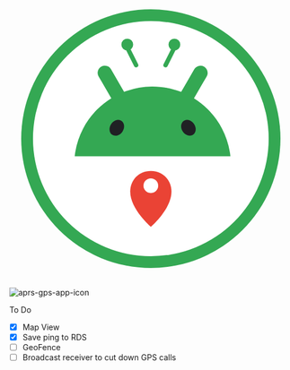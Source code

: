 <svg xmlns="http://www.w3.org/2000/svg" viewBox="0 0 192 192">
  <circle cx="96" cy="96" r="88" fill="#34A853" />
  <circle cx="96" cy="96" r="80" fill="#FFFFFF" />
  
  <g transform="translate(44, 46) scale(0.7)">
    <path fill="#34A853" d="M151.025 85.224q-.071-.464-.147-.92a75.665 75.665 0 0 0-7.546-22.597 76.5 76.5 0 0 0-5.511-8.995 76 76 0 0 0-8.322-9.808a76.034 76.034 0 0 0-13.398-10.626q.042-.074.085-.148 2.286-3.948 4.572-7.897l4.47-7.712a3946 3946 0 0 0 3.208-5.54q.38-.658.604-1.355a6.97 6.97 0 0 0-.652-5.702 6.9 6.9 0 0 0-2.406-2.398 7 7 0 0 0-2.954-.95 7 7 0 0 0-2.376.206 6.93 6.93 0 0 0-4.22 3.227q-1.606 2.77-3.208 5.54l-4.47 7.712c-1.523 2.634-3.05 5.263-4.573 7.897q-.25.43-.5.865c-.232-.092-.46-.184-.692-.272-8.398-3.205-17.511-4.958-27.036-4.958q-.39-.001-.78.004A75.7 75.7 0 0 0 50.977 25q-1.317.46-2.608.968-.234-.404-.467-.806-2.286-3.95-4.573-7.897l-4.47-7.713a4385 4385 0 0 1-3.208-5.54A6.93 6.93 0 0 0 29.055.58a6.9 6.9 0 0 0-2.954.95 6.92 6.92 0 0 0-3.157 4.185 6.96 6.96 0 0 0 .703 5.27l3.208 5.54 4.47 7.713c1.523 2.634 3.05 5.263 4.573 7.897.01.022.025.044.036.066a76.3 76.3 0 0 0-13.527 10.711 76.5 76.5 0 0 0-8.322 9.808 75.4 75.4 0 0 0-5.51 8.995 75.7 75.7 0 0 0-7.546 22.597 76.038 76.038 0 0 0-.581 4.247h151a77 77 0 0 0-.434-3.327z"/>
    <path fill="#202124" d="M115.225 67.663c3.022-2.012 3.461-6.668.981-10.4-2.48-3.73-6.939-5.123-9.96-3.11-3.021 2.012-3.46 6.668-.98 10.4 2.479 3.73 6.938 5.123 9.959 3.11M46.762 64.564c2.48-3.73 2.04-8.387-.98-10.4-3.022-2.012-7.481-.619-9.96 3.112s-2.041 8.387.98 10.4 7.48.62 9.96-3.112"/>
  </g>
  
  <line x1="86" y1="46" x2="80" y2="34" stroke="#34A853" stroke-width="3" stroke-linecap="round" />
  <line x1="106" y1="46" x2="112" y2="34" stroke="#34A853" stroke-width="3" stroke-linecap="round" />
  <circle cx="80" cy="32" r="4" fill="#34A853" />
  <circle cx="112" cy="32" r="4" fill="#34A853" />
  
  <path d="M96 118 C88 118 82 124 82 132 C82 144 96 156 96 156 C96 156 110 144 110 132 C110 124 104 118 96 118 Z" fill="#EA4335" />
  <circle cx="96" cy="128" r="5" fill="white" />
</svg>

![aprs-gps-app-icon](https://github.com/user-attachments/assets/7dafb3e9-38ac-493c-b762-5e121c57bdc3)

To Do
- [X] Map View
- [X] Save ping to RDS
- [ ] GeoFence
- [ ] Broadcast receiver to cut down GPS calls

